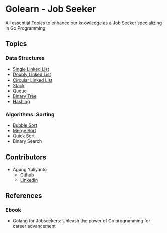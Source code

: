 Golearn - Job Seeker
============================
All essential Topics to enhance our knowledge as a Job Seeker specializing in Go Programming

## Topics

### Data Structures
* [Single Linked List](https://github.com/agung96tm/golearn-jobseeker/tree/main/000-data-structures/000-single-linked-list)
* [Doubly Linked List](https://github.com/agung96tm/golearn-jobseeker/blob/main/000-data-structures/001-doubly-linked-list)
* [Circular Linked List](https://github.com/agung96tm/golearn-jobseeker/blob/main/000-data-structures/002-circular-linked-list)
* [Stack](https://github.com/agung96tm/golearn-jobseeker/blob/main/000-data-structures/003-stack)
* [Queue](https://github.com/agung96tm/golearn-jobseeker/blob/main/000-data-structures/004-queue)
* [Binary Tree](https://github.com/agung96tm/golearn-jobseeker/blob/main/000-data-structures/005-binary-tree)
* [Hashing](https://github.com/agung96tm/golearn-jobseeker/blob/main/000-data-structures/006-hashing)

### Algorithms: Sorting
* [Bubble Sort](https://github.com/agung96tm/golearn-jobseeker/blob/main/001-algorithms/000-sorts/000-bubble-sort)
* [Merge Sort](https://github.com/agung96tm/golearn-jobseeker/blob/main/001-algorithms/000-sorts/001-merge-sort)
* Quick Sort
* Binary Search


## Contributors
* Agung Yuliyanto
  * [Github](https://github.com/agung96tm) 
  * [LinkedIn](https://www.linkedin.com/in/agung96tm/)


## References

### Ebook
* Golang for Jobseekers: Unleash the power of Go programming for career advancement 
